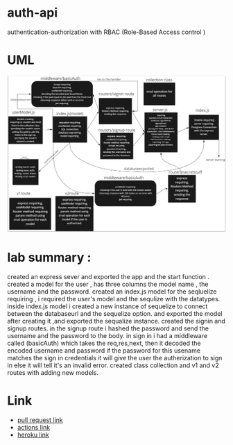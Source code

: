 # auth-api
authentication-authorization  with RBAC (Role-Based Access control )
# UML

![](./class08.png)




# lab summary :


created an express sever and exported the app and the start function .
created a model for the user , has three columns the model name , the username and the password.
created an index.js model for the seqluelize requiring , i required the user's model and the sequlize with the datatypes.
inside index.js model i created a new instance of sequelize to connect between the databaseurl and the sequelize option. and exported the model after creating it ,and exported the sequalize instance.
created the signin and signup routes.
in the signup route i hashed the password and send the username and the password to the body.
in sign in i had a middleware called (basicAuth) which takes the req,res,next, then it decoded the encoded username and password if the password for this usename matches the sign in credentials it will give the user the autherization to sign in else it will tell it's an invalid error.
created class collection and v1 and v2 routes with adding new models.

# Link 
* [pull request link](https://github.com/ibrahimalaqoul/auth-api/pull/5)
* [actions link](https://github.com/ibrahimalaqoul/auth-api/actions)
* [heroku link](https://class-08-prod.herokuapp.com/)
